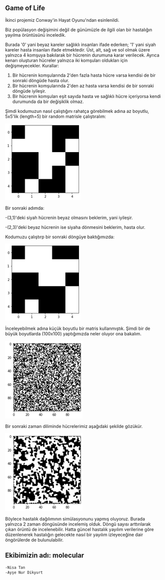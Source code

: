## Game of Life
 İkinci projemiz Conway'in Hayat Oyunu'ndan esinlenildi. 

Biz popülasyon değişimini değil de günümüzle de ilgili olan bir hastalığın yayılma örüntüsünü inceledik.

Burada '0' yani beyaz kareler sağlıklı insanları ifade ederken; '1' yani siyah kareler hasta insanları ifade etmektedir. Üst, alt, sağ ve sol olmak üzere yalnızca 4 komşuya bakılarak bir hücrenin durumuna karar verilecek. Ayrıca kenarı oluşturan hücreler yalnızca iki komşuları oldukları için değişmeyecekler. Kurallar:
1. Bir hücrenin komşularında 2'den fazla hasta hücre varsa kendisi de bir sonraki döngüde hasta olur.
2. Bir hücrenin komşularında 2'den az hasta varsa kendisi de bir sonraki döngüde iyileşir.
3. Bir hücrenin komşuları eşit sayıda hasta ve sağlıklı hücre içeriyorsa kendi durumunda da bir değişiklik olmaz.

Şimdi kodumuzun nasıl çalıştığını rahatça görebilmek adına az boyutlu, 5x5'lik (length=5) bir random matrisle çalıştıralım:


![Random matrix (5x5)](./h%C3%BCcreler/h%C3%BCcre1.png)

Bir sonraki adımda:

-(3,1)'deki siyah hücrenin beyaz olmasını beklerim, yani iyileşir.

-(2,3)'deki beyaz hücrenin ise siyaha dönmesini beklerim, hasta olur.

Kodumuzu çalıştırp bir sonraki döngüye baktığımızda:

![Matrix](./h%C3%BCcreler/h%C3%BCcre2.png)

İnceleyebilmek adına küçük boyutlu bir matris kullanmıştık. Şimdi bir de büyük boyutlarda (100x100) yaptığımızda neler oluyor ona bakalım.

![matrix(50,50)](./h%C3%BCcreler/h%C3%BCcre3.png)

Bir sonraki zaman diliminde hücrelerimiz aşağıdaki şekilde gözükür.

![matrix](./h%C3%BCcreler/h%C3%BCcre4.png)

Böylece hastalık dağılımının simülasyonunu yapmış oluyoruz. Burada yalnızca 2 zaman döngüsünde incelemiş olduk. Döngü sayısı arttırılarak çıkan örüntü de incelenebilir. Hatta güncel hastalık yayılım verilerine göre düzenlenerek hastalığın gelecekte nasıl bir yayılım izleyeceğine dair öngörülerde de bulunulabilir.

## Ekibimizin adı: molecular
    -Nisa Tan
    -Ayşe Nur Dikyurt



